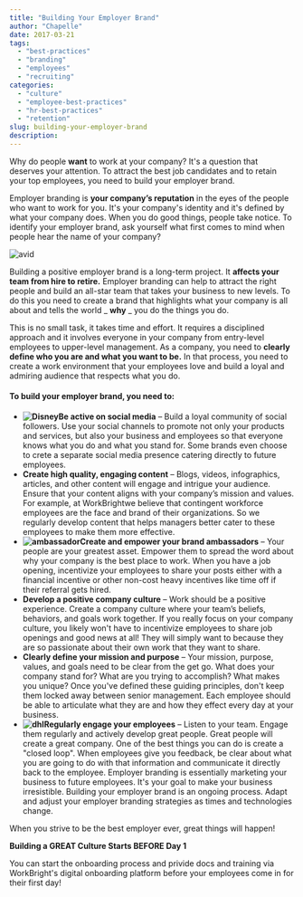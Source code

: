 ```yaml
---
title: "Building Your Employer Brand"
author: "Chapelle"
date: 2017-03-21
tags:
  - "best-practices"
  - "branding"
  - "employees"
  - "recruiting"
categories:
  - "culture"
  - "employee-best-practices"
  - "hr-best-practices"
  - "retention"
slug: building-your-employer-brand
description: 
---
```

Why do people **want** to work at your company? It's a question that deserves your attention. To attract the best job candidates and to retain your top employees, you need to build your employer brand.  
  
Employer branding is **your company’s reputation** in the eyes of the people who want to work for you. It's your company's identity and it's defined by what your company does. When you do good things, people take notice. To identify your employer brand, ask yourself what first comes to mind when people hear the name of your company?  
  
 ![avid](/images/blog/building-your-employer-brand/avid-300x107.png)  
  
Building a positive employer brand is a long-term project. It **affects your team from hire to retire.** Employer branding can help to attract the right people and build an all-star team that takes your business to new levels. To do this you need to create a brand that highlights what your company is all about and tells the world _ **why** _ you do the things you do.  
  
This is no small task, it takes time and effort. It requires a disciplined approach and it involves everyone in your company from entry-level employees to upper-level management. As a company, you need to **clearly define who you are and what you want to be.** In that process, you need to create a work environment that your employees love and build a loyal and admiring audience that respects what you do.

#### To build your employer brand, you need to:

- **![Disney](/images/blog/building-your-employer-brand/Disney.png)Be active on social media** – Build a loyal community of social followers. Use your social channels to promote not only your products and services, but also your business and employees so that everyone knows what you do and what you stand for. Some brands even choose to crete a separate social media presence catering directly to future employees.
- **Create high quality, engaging content** – Blogs, videos, infographics, articles, and other content will engage and intrigue your audience. Ensure that your content aligns with your company’s mission and values. For example, at WorkBrightwe believe that contingent workforce employees are the face and brand of their organizations. So we regularly develop content that helps managers better cater to these employees to make them more effective.
- **![ambassador](/images/blog/building-your-employer-brand/ambassador-300x275.png)Create and empower your brand ambassadors** – Your people are your greatest asset. Empower them to spread the word about why your company is the best place to work. When you have a job opening, incentivize your employees to share your posts either with a financial incentive or other non-cost heavy incentives like time off if their referral gets hired.
- **Develop a positive company culture** – Work should be a positive experience. Create a company culture where your team’s beliefs, behaviors, and goals work together. If you really focus on your company culture, you likely won't have to incentivize employees to share job openings and good news at all! They will simply want to because they are so passionate about their own work that they want to share.
- **Clearly define your mission and purpose** – Your mission, purpose, values, and goals need to be clear from the get go. What does your company stand for? What are you trying to accomplish? What makes you unique? Once you've defined these guiding principles, don't keep them locked away between senior management. Each employee should be able to articulate what they are and how they effect every day at your business.
- **![dhl](/images/blog/building-your-employer-brand/dhl-260x300.png)Regularly engage your employees** – Listen to your team. Engage them regularly and actively develop great people. Great people will create a great company. One of the best things you can do is create a "closed loop". When employees give you feedback, be clear about what you are going to do with that information and communicate it directly back to the employee.
Employer branding is essentially marketing your business to future employees. It's your goal to make your business irresistible. Building your employer brand is an ongoing process. Adapt and adjust your employer branding strategies as times and technologies change.  
  
When you strive to be the best employer ever, great things will happen!  
  
**Building a GREAT Culture Starts BEFORE Day 1**   
  
You can start the onboarding process and privide docs and training via WorkBright's digital onboarding platform before your employees come in for their first day!
